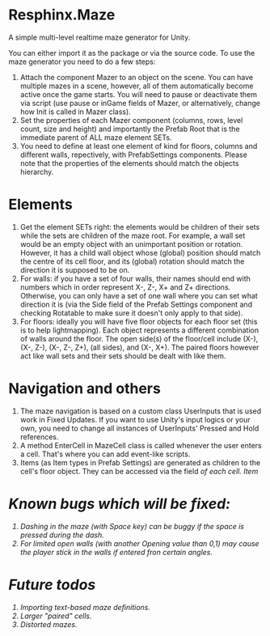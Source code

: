 # Resphinx.Maze
A simple multi-level realtime maze generator for Unity.

You can either import it as the package or via the source code. To use the maze generator you need to do a few steps:
1. Attach the component Mazer to an object on the scene. You can have  multiple mazes in a scene, however, all of them automatically become active once the game starts. You will need to pause or deactivate them via script (use pause or inGame fields of Mazer, or alternatively, change how Init is called in Mazer class).
2. Set the properties of each Mazer component (columns, rows, level count, size and height) and importantly the Prefab Root that is the immediate parent of ALL maze element SETs. 
3. You need to define at least one element of kind for floors, columns and different walls, repectively, with PrefabSettings components. Please note that the properties of the elements should match the objects hierarchy.

# Elements
1. Get the element SETs right: the elements would be children of their sets while the sets are children of the maze root. For example, a wall set would be an empty object with an unimportant position or rotation. However, it has a child wall object whose (global) position should match the centre of its cell floor, and its (global) rotation should match the direction it is supposed to be on.  
2. For walls: if you have a set of four walls, their names should end with numbers which in order represent X-, Z-, X+ and Z+ directions. Otherwise, you can only have a set of one wall where you can set what direction it is (via the Side field of the Prefab Settings component and checking Rotatable to make sure it doesn't only apply to that side). 
3. For floors: ideally you will have five floor objects for each floor set (this is to help lightmapping). Each object represents a different combination of walls around the floor. The open side(s) of the floor/cell include (X-), (X-, Z-), (X-, Z-, Z+), (all sides), and (X-, X+). The paired floors however act like wall sets and their sets should be dealt with like them.

# Navigation and others
1. The maze navigation is based on a custom class UserInputs that is used work in Fixed Updates. If you want to use Unity's input logics or your own, you need to change all instances of UserInputs' Pressed and Hold references. 
2. A method EnterCell in MazeCell class is called whenever the user enters a cell. That's where you can add event-like scripts.
3. Items (as Item types in Prefab Settings) are generated as children to the cell's floor object. They can be accessed via the field <i items> of each cell. Item 

# Known bugs which will be fixed:
1. Dashing in the maze (with Space key) can be buggy if the space is pressed during the dash. 
2. For limited open walls (with another Opening value than 0,1) may cause the player stick in the walls if entered fron certain angles.

# Future todos
1. Importing text-based maze definitions.
2. Larger "paired" cells.
3. Distorted mazes.